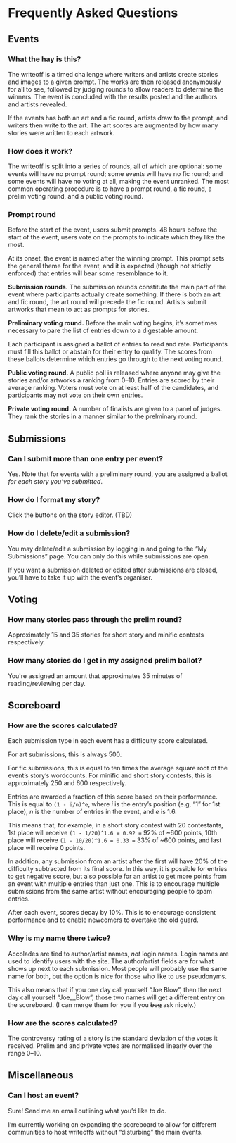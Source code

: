 # Frequently Asked Questions

## Events

### What the hay is this?

The writeoff is a timed challenge where writers and artists create stories and images to a given prompt.
The works are then released anonymously for all to see, followed by judging rounds to allow readers to determine the winners.
The event is concluded with the results posted and the authors and artists revealed.

If the events has both an art and a fic round, artists draw to the prompt,	and writers then write to the art.
The art scores are augmented by how many stories were written to each artwork.

### How does it work?

The writeoff is split into a series of rounds, all of which are optional: some events will have no prompt round; some events will have no fic round; and some events will have no voting at all, making the event unranked.
The most common operating procedure is to have a prompt round, a fic round, a prelim voting round, and a public voting round.

### Prompt round

Before the start of the event, users submit prompts.
48 hours before the start of the event, users vote on the prompts to
indicate which they like the most.

At its onset, the event is named after the winning prompt.
This prompt sets the general theme for the event, and it is expected (though not strictly enforced) that entries will bear some resemblance to it.

__Submission rounds.__
The submission rounds constitute the main part of the event where participants actually create something.
If there is both an art and fic round, the art round will precede the fic round.
Artists submit artworks that mean to act as prompts for stories.

__Preliminary voting round.__
Before the main voting begins, it’s sometimes necessary to pare the list of entries down to a digestable amount.

Each participant is assigned a ballot of entries to read and rate.
Participants must fill this ballot or abstain for their entry to qualify.
The scores from these ballots determine which entries go through to the next voting round.

__Public voting round.__
A public poll is released where anyone may give the stories and/or artworks a ranking from 0&ndash;10.
Entries are scored by their average ranking.
Voters must vote on at least half of the candidates, and participants may not vote on their own entries.

__Private voting round.__
A number of finalists are given to a panel of judges.
They rank the stories in a manner similar to the prelminary round.

## Submissions

### Can I submit more than one entry per event?

Yes.
Note that for events with a preliminary round, you are assigned a ballot *for each story you’ve submitted*.

### How do I format my story?

Click the buttons on the story editor. (TBD)

### How do I delete/edit a submission?

You may delete/edit a submission by logging in and going to the “My Submissions” page.
You can only do this while submissions are open.

If you want a submission deleted or edited after submissions are closed, you’ll have to take it up with the event’s organiser.

## Voting

### How many stories pass through the prelim round?

Approximately 15 and 35 stories for short story and minific contests respectively.

### How many stories do I get in my assigned prelim ballot?

You're assigned an amount that approximates 35 minutes of reading/reviewing per day.

## Scoreboard

### How are the scores calculated?

Each submission type in each event has a difficulty score calculated.

For art submissions, this is always 500.

For fic submissions, this is equal to ten times the average square root of the event’s story’s wordcounts.
For minific and short story contests, this is approximately 250 and 600 respectively.

Entries are awarded a fraction of this score based on their performance.
This is equal to `(1 - i/n)^e`, where *i* is the entry’s position (e.g, “1” for 1st place), *n* is the number of entries in the event, and *e* is 1.6.

This means that, for example, in a short story contest with 20 contestants, 1st place will receive `(1 - 1/20)^1.6 = 0.92 =` 92% of ~600 points, 10th place will receive `(1 - 10/20)^1.6 = 0.33 =` 33% of ~600 points, and last place will receive 0 points.

In addition, any submission from an artist after the first will have 20% of the difficulty subtracted from its final score.
In this way, it is possible for entries to get negative score, but also possible for an artist to get more points from an event with multiple entries than just one.
This is to encourage multiple submissions from the same artist without encouraging people to spam entries.

After each event, scores decay by 10%.
This is to encourage consistent performance and to enable newcomers to overtake the old guard.

### Why is my name there twice?

Accolades are tied to author/artist names, *not* login names.
Login names are used to identify users with the site.
The author/artist fields are for what shows up next to each submission.
Most people will probably use the same name for both, but the option is nice for those who like to use pseudonyms.

This also means that if you one day call yourself “Joe Blow”, then the next day call yourself “Joe__Blow”, those two names will get a different entry on the scoreboard.
(I can merge them for you if you <del>beg</del> ask nicely.)

### How are the scores calculated?

The controversy rating of a story is the standard deviation of the votes it received.
Prelim and and private votes are normalised linearly over the range 0&ndash;10.

## Miscellaneous

### Can I host an event?

Sure! Send me an email outlining what you’d like to do.

I’m currently working on expanding the scoreboard to allow for different communities to host writeoffs without “disturbing” the main events.
